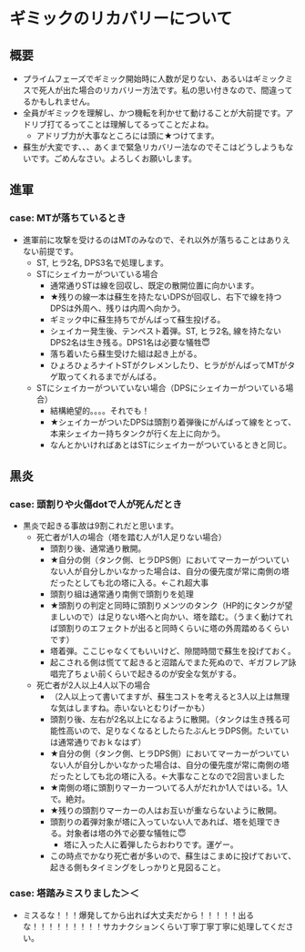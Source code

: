 # ギミックのリカバリーについて

## 概要
- プライムフェーズでギミック開始時に人数が足りない、あるいはギミックミスで死人が出た場合のリカバリー方法です。私の思い付きなので、間違ってるかもしれません。
- 全員がギミックを理解し、かつ機転を利かせて動けることが大前提です。アドリブ打てるってことは理解してるってことだよね。
  - アドリブ力が大事なところには頭に★つけてます。 
- 蘇生が大変です、、、あくまで緊急リカバリー法なのでそこはどうしようもないです。ごめんなさい。よろしくお願いします。

## 進軍  
### case: MTが落ちているとき  
- 進軍前に攻撃を受けるのはMTのみなので、それ以外が落ちることはありえない前提です。  
  - ST, ヒラ2名, DPS3名で処理します。
  - STにシェイカーがついている場合
    - 通常通りSTは線を回収し、既定の散開位置に向かいます。
    - ★残りの線一本は蘇生を持たないDPSが回収し、右下で線を持つDPSは外周へ、残りは内周へ向かう。
    - ギミック中に蘇生持ちでがんばって蘇生投げる。
    - シェイカー発生後、テンペスト着弾。ST, ヒラ2名, 線を持たないDPS2名は生き残る。DPS1名は必要な犠牲:innocent:
    - 落ち着いたら蘇生受けた組は起き上がる。
    - ひょろひょろナイトSTがクレメンしたり、ヒラががんばってMTがタゲ取ってくれるまでがんばる。
  - STにシェイカーがついていない場合（DPSにシェイカーがついている場合）
    - 結構絶望的。。。。それでも！
    - ★シェイカーがついたDPSは頭割り着弾後にがんばって線をとって、本来シェイカー持ちタンクが行く左上に向かう。
    - なんとかいければあとはSTにシェイカーがついているときと同じ。

## 黒炎
### case: 頭割りや火傷dotで人が死んだとき
- 黒炎で起きる事故は9割これだと思います。
  - 死亡者が1人の場合（塔を踏む人が1人足りない場合）
    - 頭割り後、通常通り散開。 
    - ★自分の側（タンク側、ヒラDPS側）においてマーカーがついていない人が自分しかいなかった場合は、自分の優先度が常に南側の塔だったとしても北の塔に入る。←これ超大事
    - 頭割り組は通常通り南側で頭割りを処理
    - ★頭割りの判定と同時に頭割りメンツのタンク（HP的にタンクが望ましいので）は足りない塔へと向かい、塔を踏む。（うまく動けてれば頭割りのエフェクトが出ると同時くらいに塔の外周踏めるくらいです）
    - 塔着弾。ここじゃなくてもいいけど、隙間時間で蘇生を投げておく。
    - 起こされる側は慌てて起きると沼踏んでまた死ぬので、ギガフレア詠唱完了ちょい前くらいで起きるのが安全な気がする。
  - 死亡者が2人以上4人以下の場合
    - （2人以上って書いてますが、蘇生コストを考えると3人以上は無理な気はしますね。赤いないとむりげーかも） 
    - 頭割り後、左右が2名以上になるように散開。（タンクは生き残る可能性高いので、足りなくなるとしたらたぶんヒラDPS側。たいていは通常通りでおｋなはず）
    - ★自分の側（タンク側、ヒラDPS側）においてマーカーがついていない人が自分しかいなかった場合は、自分の優先度が常に南側の塔だったとしても北の塔に入る。←大事なことなので2回言いました
    - ★南側の塔に頭割りマーカーついてる人がだれか1人ではいる。1人で。絶対。
    - ★残りの頭割りマーカーの人はお互いが重ならないように散開。
    - 頭割りの着弾対象が塔に入っていない人であれば、塔を処理できる。対象者は塔の外で必要な犠牲に:innocent:
      - 塔に入った人に着弾したらおわりです。運ゲー。
    - この時点でかなり死亡者が多いので、蘇生はこまめに投げておいて、起きる側もタイミングをしっかりと見図ること。
### case: 塔踏みミスりました＞＜
  - ミスるな！！！爆発してから出れば大丈夫だから！！！！！出るな！！！！！！！！！サカナクションくらい丁寧丁寧丁寧に処理してください。

